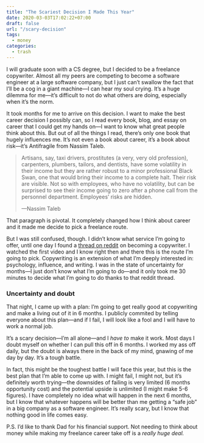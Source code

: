 ```yaml
---
title: "The Scariest Decision I Made This Year"
date: 2020-03-03T17:02:22+07:00
draft: false
url: "/scary-decision"
tags:
  - money
categories:
  - trash
---
```


I will graduate soon with a CS degree, but I decided to be a freelance copywriter. Almost all my peers are competing to become a software engineer at a large software company, but I just can’t swallow the fact that I’ll be a cog in a giant machine—I can hear my soul crying. It’s a huge dilemma for me—it’s difficult to not do what others are doing, especially when it’s the norm.

It took months for me to arrive on this decision. I want to make the best career decision I possibly can, so I read every book, blog, and essay on career that I could get my hands on—I want to know what great people think about this. But out of all the things I read, there’s only one book that hugely influences me. It’s not even a book about career, it’s a book about risk—it’s Antifragile from Nassim Taleb.


> Artisans, say, taxi drivers, prostitutes (a very, very old profession), carpenters, plumbers, tailors, and dentists, have some volatility in their income but they are rather robust to a minor professional Black Swan, one that would bring their income to a complete halt. Their risk are visible. Not so with employees, who have no volatility, but can be surprised to see their income going to zero after a phone call from the personnel department. Employees’ risks are hidden.
> 
> —Nassim Taleb

That paragraph is pivotal. It completely changed how I think about career and it made me decide to pick a freelance route.

But I was still confused, though. I didn’t know what service I’m going to offer, until one day I found a [thread on reddit](https://old.reddit.com/r/digitalnomad/comments/aiwymi/i_make_around_300000_a_year_as_a_freelance/) on becoming a copywriter. I watched the first video and I know right then and there this is the route I’m going to pick. Copywriting is an extension of what I’m deeply interested in: psychology, influence, and writing. I was in the state of uncertainty for months—I just don’t know what I’m going to do—and it only took me 30 minutes to decide what I’m going to do thanks to that reddit thread.

### Uncertainty and doubt
That night, I came up with a plan: I’m going to get really good at copywriting and make a living out of it in 6 months. I publicly commited by telling everyone about this plan—and if I fail, I will look like a fool and I will have to work a normal job.

It’s a scary decision—I’m all alone—and I _have to_ make it work. Most days I doubt myself on whether I can pull this off in 6 months. I worked my ass off daily, but the doubt is always there in the back of my mind, gnawing of me day by day. It’s a tough battle.

In fact, this might be the toughest battle I will face this year, but this is the best plan that I’m able to come up with. I might fail, I might not, but it’s definitely worth trying—the downsides of failing is very limited (6 months opportunity cost) and the potential upside is unlimited (I might make 5-6 figures). I have completely no idea what will happen in the next 6 months, but I know that whatever happens will be better than me getting a “safe job” in a big company as a software engineer. It’s really scary, but I know that nothing good in life comes easy.

P.S. I’d like to thank Dad for his financial support. Not needing to think about money while making my freelance career take off is a _really huge deal._


